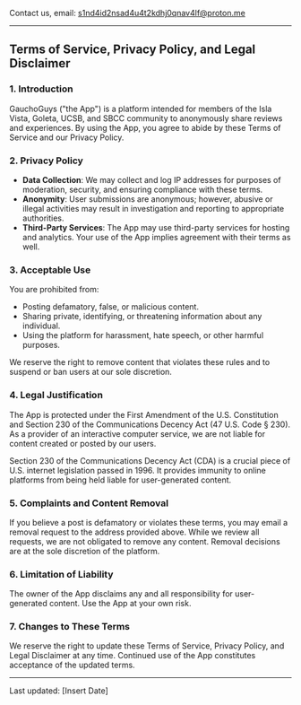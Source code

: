 Contact us, email: s1nd4id2nsad4u4t2kdhj0qnav4lf@proton.me

---

## Terms of Service, Privacy Policy, and Legal Disclaimer

### 1. Introduction
GauchoGuys ("the App") is a platform intended for members of the Isla Vista, Goleta, UCSB, and SBCC community to anonymously share reviews and experiences. By using the App, you agree to abide by these Terms of Service and our Privacy Policy.

### 2. Privacy Policy
- **Data Collection**: We may collect and log IP addresses for purposes of moderation, security, and ensuring compliance with these terms.
- **Anonymity**: User submissions are anonymous; however, abusive or illegal activities may result in investigation and reporting to appropriate authorities.
- **Third-Party Services**: The App may use third-party services for hosting and analytics. Your use of the App implies agreement with their terms as well.

### 3. Acceptable Use
You are prohibited from:
- Posting defamatory, false, or malicious content.
- Sharing private, identifying, or threatening information about any individual.
- Using the platform for harassment, hate speech, or other harmful purposes.

We reserve the right to remove content that violates these rules and to suspend or ban users at our sole discretion.

### 4. Legal Justification
The App is protected under the First Amendment of the U.S. Constitution and Section 230 of the Communications Decency Act (47 U.S. Code § 230). As a provider of an interactive computer service, we are not liable for content created or posted by our users.

Section 230 of the Communications Decency Act (CDA) is a crucial piece of U.S. internet legislation passed in 1996. It provides immunity to online platforms from being held liable for user-generated content. 

### 5. Complaints and Content Removal
If you believe a post is defamatory or violates these terms, you may email a removal request to the address provided above. While we review all requests, we are not obligated to remove any content. Removal decisions are at the sole discretion of the platform.

### 6. Limitation of Liability
The owner of the App disclaims any and all responsibility for user-generated content. Use the App at your own risk.

### 7. Changes to These Terms
We reserve the right to update these Terms of Service, Privacy Policy, and Legal Disclaimer at any time. Continued use of the App constitutes acceptance of the updated terms.

---

Last updated: [Insert Date]

